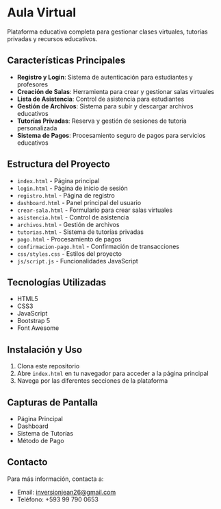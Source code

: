 # Aula Virtual

Plataforma educativa completa para gestionar clases virtuales, tutorías privadas y recursos educativos.

## Características Principales

- **Registro y Login**: Sistema de autenticación para estudiantes y profesores
- **Creación de Salas**: Herramienta para crear y gestionar salas virtuales
- **Lista de Asistencia**: Control de asistencia para estudiantes
- **Gestión de Archivos**: Sistema para subir y descargar archivos educativos
- **Tutorías Privadas**: Reserva y gestión de sesiones de tutoría personalizada
- **Sistema de Pagos**: Procesamiento seguro de pagos para servicios educativos

## Estructura del Proyecto

- `index.html` - Página principal
- `login.html` - Página de inicio de sesión
- `registro.html` - Página de registro
- `dashboard.html` - Panel principal del usuario
- `crear-sala.html` - Formulario para crear salas virtuales
- `asistencia.html` - Control de asistencia
- `archivos.html` - Gestión de archivos
- `tutorias.html` - Sistema de tutorías privadas
- `pago.html` - Procesamiento de pagos
- `confirmacion-pago.html` - Confirmación de transacciones
- `css/styles.css` - Estilos del proyecto
- `js/script.js` - Funcionalidades JavaScript

## Tecnologías Utilizadas

- HTML5
- CSS3
- JavaScript
- Bootstrap 5
- Font Awesome

## Instalación y Uso

1. Clona este repositorio
2. Abre `index.html` en tu navegador para acceder a la página principal
3. Navega por las diferentes secciones de la plataforma

## Capturas de Pantalla

- Página Principal
- Dashboard
- Sistema de Tutorías
- Método de Pago

## Contacto

Para más información, contacta a:
- Email: inversionjean26@gmail.com
- Teléfono: +593 99 790 0653

